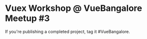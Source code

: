# Vuex Workshop @ VueBangalore Meetup #3

If you're publishing a completed project, tag it #VueBangalore.
